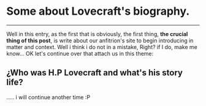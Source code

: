 # Some about Lovecraft's biography.
--------------------------------------------------------------------------

Well in this entry, as the first that is obviously, the first thing, __the crucial thing of this post__, is write about our
anfitrion's site to begin introducing in matter and context. Well i think i do not in a mistake, Right? if I do, make me know...
OK let's continue over that attach us in this theme:

## ¿Who was H.P Lovecraft and what's his story life?

..... i will continue another time :P
